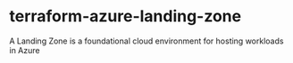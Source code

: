 # terraform-azure-landing-zone
A Landing Zone is a foundational cloud environment for hosting workloads in Azure
